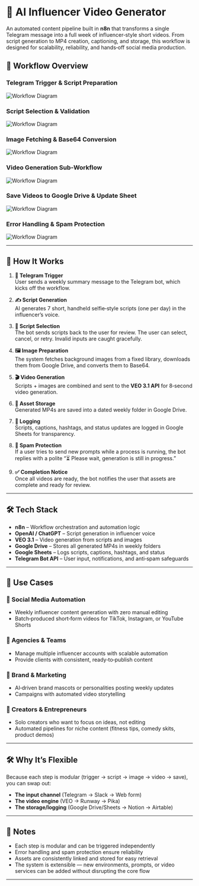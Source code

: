 # 🎥 AI Influencer Video Generator  

An automated content pipeline built in **n8n** that transforms a single Telegram message into a full week of influencer‑style short videos. From script generation to MP4 creation, captioning, and storage, this workflow is designed for scalability, reliability, and hands‑off social media production.  


## 📸 Workflow Overview  
<!-- Add your images below this line -->

### Telegram Trigger & Script Preparation  
![Workflow Diagram](..Assets/AI%Influencer%Video%Generator/1.png?raw=true "Telegram Trigger Workflow")  

### Script Selection & Validation  
![Workflow Diagram](../Assets/AI%20Influencer%20Assets/Workflow%20Images/script_selection.png?raw=true "Script Selection Workflow")  

### Image Fetching & Base64 Conversion  
![Workflow Diagram](../Assets/AI%20Influencer%20Assets/Workflow%20Images/image_fetching.png?raw=true "Image Fetching Workflow")  

### Video Generation Sub‑Workflow  
![Workflow Diagram](../Assets/AI%20Influencer%20Assets/Workflow%20Images/video_generation.png?raw=true "Video Generation Workflow")  

### Save Videos to Google Drive & Update Sheet  
![Workflow Diagram](../Assets/AI%20Influencer%20Assets/Workflow%20Images/save_assets.png?raw=true "Save Assets Workflow")  

### Error Handling & Spam Protection  
![Workflow Diagram](../Assets/AI%20Influencer%20Assets/Workflow%20Images/error_spam_protection.png?raw=true "Error Handling Workflow")  

---

## 🔄 How It Works  

1. **💬 Telegram Trigger**  
   User sends a weekly summary message to the Telegram bot, which kicks off the workflow.  

2. **✍️ Script Generation**  
   AI generates 7 short, handheld selfie‑style scripts (one per day) in the influencer’s voice.  

3. **📨 Script Selection**  
   The bot sends scripts back to the user for review. The user can select, cancel, or retry. Invalid inputs are caught gracefully.  

4. **🖼️ Image Preparation**  
   The system fetches background images from a fixed library, downloads them from Google Drive, and converts them to Base64.  

5. **🎬 Video Generation**  
   Scripts + images are combined and sent to the **VEO 3.1 API** for 8‑second video generation.  

6. **📁 Asset Storage**  
   Generated MP4s are saved into a dated weekly folder in Google Drive.  

7. **📝 Logging**  
   Scripts, captions, hashtags, and status updates are logged in Google Sheets for transparency.  

8. **🚫 Spam Protection**  
   If a user tries to send new prompts while a process is running, the bot replies with a polite “⏳ Please wait, generation is still in progress.”  

9. **✅ Completion Notice**  
   Once all videos are ready, the bot notifies the user that assets are complete and ready for review.  

---

## 🛠️ Tech Stack  
- **n8n** – Workflow orchestration and automation logic  
- **OpenAI / ChatGPT** – Script generation in influencer voice  
- **VEO 3.1** – Video generation from scripts and images  
- **Google Drive** – Stores all generated MP4s in weekly folders  
- **Google Sheets** – Logs scripts, captions, hashtags, and status  
- **Telegram Bot API** – User input, notifications, and anti‑spam safeguards  

---

## 🎯 Use Cases  

### 📱 Social Media Automation  
- Weekly influencer content generation with zero manual editing  
- Batch‑produced short‑form videos for TikTok, Instagram, or YouTube Shorts  

### 🏢 Agencies & Teams  
- Manage multiple influencer accounts with scalable automation  
- Provide clients with consistent, ready‑to‑publish content  

### 🎨 Brand & Marketing  
- AI‑driven brand mascots or personalities posting weekly updates  
- Campaigns with automated video storytelling  

### 👤 Creators & Entrepreneurs  
- Solo creators who want to focus on ideas, not editing  
- Automated pipelines for niche content (fitness tips, comedy skits, product demos)  

---

## 🛠️ Why It’s Flexible  
Because each step is modular (trigger → script → image → video → save), you can swap out:  
- **The input channel** (Telegram → Slack → Web form)  
- **The video engine** (VEO → Runway → Pika)  
- **The storage/logging** (Google Drive/Sheets → Notion → Airtable)  

---

## 📌 Notes  
- Each step is modular and can be triggered independently  
- Error handling and spam protection ensure reliability  
- Assets are consistently linked and stored for easy retrieval  
- The system is extensible — new environments, prompts, or video services can be added without disrupting the core flow  

---

